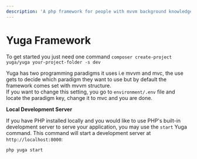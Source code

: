 ```yaml
---
description: 'A php framework for people with mvvm background knowledge,'
---
```


# Yuga Framework

To get started you just need one command `composer create-project yuga/yuga your-project-folder -s dev` 

Yuga has two programming paradigms it uses i.e mvvm and mvc, the use gets to decide which paradigm they want to use but by default the framework comes set with mvvm structure.  
If you want to change this setting, you go to `environment/.env` file and locate the paradigm key, change it to mvc and you are done.

**Local Development Server**

If you have PHP installed locally and you would like to use PHP's built-in development server to serve your application, you may use the `start` Yuga command. This command will start a development server at `http://localhost:8000`:

```bash
php yuga start
```

